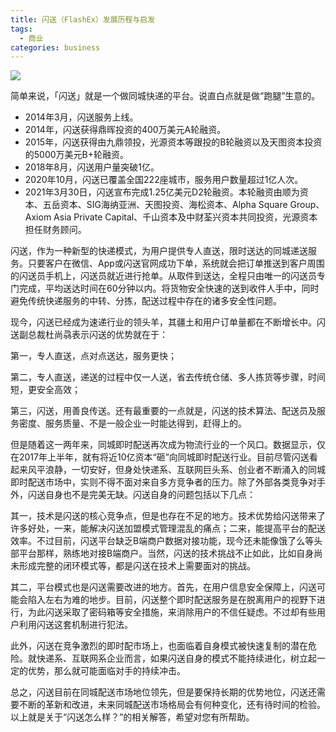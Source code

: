```yaml
---
title: 闪送（FlashEx）发展历程与启发
tags:
  - 商业
categories: business
---
```


![](/images/business/flash-ex-staff.png)

简单来说，「闪送」就是一个做同城快递的平台。说直白点就是做“跑腿”生意的。

- 2014年3月，闪送服务上线。
- 2014年，闪送获得鼎晖投资的400万美元A轮融资。
- 2015年，闪送获得由九鼎领投，光源资本等跟投的B轮融资以及天图资本投资的5000万美元B+轮融资。
- 2018年8月，闪送用户量突破1亿。
- 2020年10月，闪送已覆盖全国222座城市，服务用户数量超过1亿人次。
- 2021年3月30日，闪送宣布完成1.25亿美元D2轮融资。本轮融资由顺为资本、五岳资本、SIG海纳亚洲、天图投资、海松资本、Alpha Square Group、Axiom Asia Private Capital、千山资本及中财荃兴资本共同投资，光源资本担任财务顾问。


闪送，作为一种新型的快递模式，为用户提供专人直送，限时送达的同城递送服务。只要客户在微信、App或闪送官网成功下单，系统就会把订单推送到客户周围的闪送员手机上，闪送员就近进行抢单。从取件到送达，全程只由唯一的闪送员专门完成，平均送达时间在60分钟以内。将货物安全快速的送到收件人手中，同时避免传统快递服务的中转、分拣，配送过程中存在的诸多安全性问题。


现今，闪送已经成为速递行业的领头羊，其疆土和用户订单量都在不断增长中。闪送副总裁杜尚骉表示闪送的优势就在于：

第一，专人直送，点对点送达，服务更快；

第二，专人直送，递送的过程中仅一人送，省去传统仓储、多人拣货等步骤，时间短，更安全高效；

第三，闪送，用善良传送。还有最重要的一点就是，闪送的技术算法、配送员及服务密度、服务质量、不是一般企业一时能达得到，赶得上的。


但是随着这一两年来，同城即时配送再次成为物流行业的一个风口。数据显示，仅在2017年上半年，就有将近10亿资本“砸”向同城即时配送行业。目前尽管闪送看起来风平浪静，一切安好，但身处快递系、互联网巨头系、创业者不断涌入的同城即时配送市场中，实则不得不面对来自多方竞争者的压力。除了外部各类竞争对手外，闪送自身也不是完美无缺。闪送自身的问题包括以下几点：


其一，技术是闪送的核心竞争点，但是也存在不足的地方。技术优势给闪送带来了许多好处，一来，能解决闪送加盟模式管理混乱的痛点；二来，能提高平台的配送效率。不过目前，闪送平台缺乏B端商户数据对接功能，现今还未能像饿了么等头部平台那样，熟练地对接B端商户。当然，闪送的技术挑战不止如此，比如自身尚未形成完整的闭环模式等，都是闪送在技术上需要面对的挑战。


其二，平台模式也是闪送需要改进的地方。首先，在用户信息安全保障上，闪送可能会陷入左右为难的地步。目前，闪送整个即时配送服务是在脱离用户的视野下进行，为此闪送采取了密码箱等安全措施，来消除用户的不信任疑虑。不过却有些用户利用闪送这套机制进行犯法。


此外，闪送在竞争激烈的即时配市场上，也面临着自身模式被快速复制的潜在危险。就快递系、互联网系企业而言，如果闪送自身的模式不能持续进化，树立起一定的优势，那么就可能面临对手的持续冲击。


总之，闪送目前在同城配送市场地位领先，但是要保持长期的优势地位，闪送还需要不断的革新和改进，未来同城配送市场格局会有何种变化，还有待时间的检验。以上就是关于“闪送怎么样？”的相关解答，希望对您有所帮助。